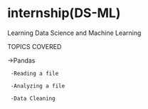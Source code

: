 # internship(DS-ML)
Learning Data Science and Machine Learning 

TOPICS COVERED

->Pandas

     -Reading a file

     -Analyzing a file

     -Data Cleaning
     